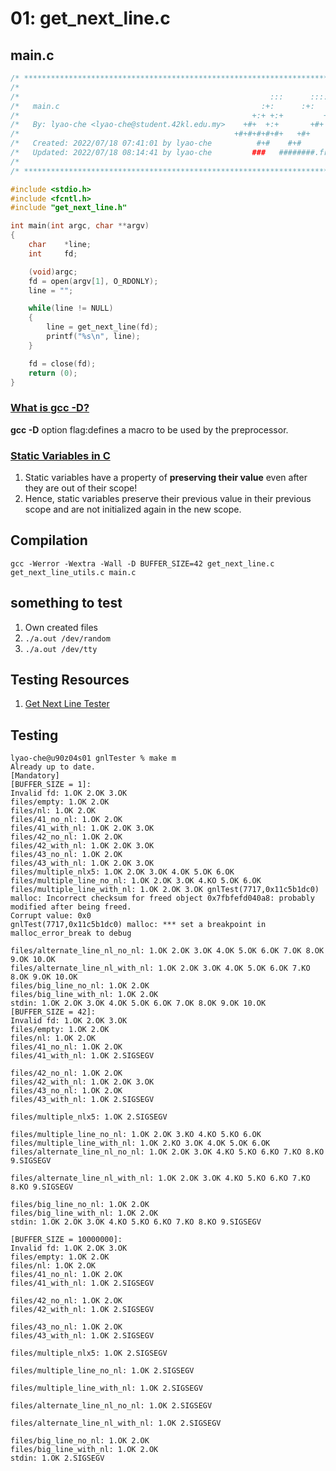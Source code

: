 # 01: get_next_line.c

## main.c

```c
/* ************************************************************************** */
/*                                                                            */
/*                                                        :::      ::::::::   */
/*   main.c                                             :+:      :+:    :+:   */
/*                                                    +:+ +:+         +:+     */
/*   By: lyao-che <lyao-che@student.42kl.edu.my>    +#+  +:+       +#+        */
/*                                                +#+#+#+#+#+   +#+           */
/*   Created: 2022/07/18 07:41:01 by lyao-che          #+#    #+#             */
/*   Updated: 2022/07/18 08:14:41 by lyao-che         ###   ########.fr       */
/*                                                                            */
/* ************************************************************************** */

#include <stdio.h>
#include <fcntl.h>
#include "get_next_line.h"

int main(int argc, char **argv)
{
	char	*line;
	int		fd;

	(void)argc;
	fd = open(argv[1], O_RDONLY);
	line = "";

	while(line != NULL)
	{
		line = get_next_line(fd);
		printf("%s\n", line);
	}

	fd = close(fd);
	return (0);
}
```

### [What is gcc -D?](https://www.rapidtables.com/code/linux/gcc/gcc-d.html)

**gcc -D** option flag:defines a macro to be used by the preprocessor. 


###  [Static Variables in C](https://www.geeksforgeeks.org/static-variables-in-c/)

1. Static variables have a property of **preserving their value** even after they are out of their scope!
2. Hence, static variables preserve their previous value in their previous scope and are not initialized again in the new scope.  


## Compilation

```
gcc -Werror -Wextra -Wall -D BUFFER_SIZE=42 get_next_line.c get_next_line_utils.c main.c
```

## something to test

1. Own created files
2. ```./a.out /dev/random```
3. ```./a.out /dev/tty```


## Testing Resources
1. [Get Next Line Tester](https://github.com/Tripouille/gnlTester)

## Testing 

```
lyao-che@u90z04s01 gnlTester % make m
Already up to date.
[Mandatory]
[BUFFER_SIZE = 1]:
Invalid fd: 1.OK 2.OK 3.OK
files/empty: 1.OK 2.OK
files/nl: 1.OK 2.OK
files/41_no_nl: 1.OK 2.OK
files/41_with_nl: 1.OK 2.OK 3.OK
files/42_no_nl: 1.OK 2.OK
files/42_with_nl: 1.OK 2.OK 3.OK
files/43_no_nl: 1.OK 2.OK
files/43_with_nl: 1.OK 2.OK 3.OK
files/multiple_nlx5: 1.OK 2.OK 3.OK 4.OK 5.OK 6.OK
files/multiple_line_no_nl: 1.OK 2.OK 3.OK 4.KO 5.OK 6.OK
files/multiple_line_with_nl: 1.OK 2.OK 3.OK gnlTest(7717,0x11c5b1dc0) malloc: Incorrect checksum for freed object 0x7fbfefd040a8: probably modified after being freed.
Corrupt value: 0x0
gnlTest(7717,0x11c5b1dc0) malloc: *** set a breakpoint in malloc_error_break to debug

files/alternate_line_nl_no_nl: 1.OK 2.OK 3.OK 4.OK 5.OK 6.OK 7.OK 8.OK 9.OK 10.OK
files/alternate_line_nl_with_nl: 1.OK 2.OK 3.OK 4.OK 5.OK 6.OK 7.KO 8.OK 9.OK 10.OK
files/big_line_no_nl: 1.OK 2.OK
files/big_line_with_nl: 1.OK 2.OK
stdin: 1.OK 2.OK 3.OK 4.OK 5.OK 6.OK 7.OK 8.OK 9.OK 10.OK
[BUFFER_SIZE = 42]:
Invalid fd: 1.OK 2.OK 3.OK
files/empty: 1.OK 2.OK
files/nl: 1.OK 2.OK
files/41_no_nl: 1.OK 2.OK
files/41_with_nl: 1.OK 2.SIGSEGV

files/42_no_nl: 1.OK 2.OK
files/42_with_nl: 1.OK 2.OK 3.OK
files/43_no_nl: 1.OK 2.OK
files/43_with_nl: 1.OK 2.SIGSEGV

files/multiple_nlx5: 1.OK 2.SIGSEGV

files/multiple_line_no_nl: 1.OK 2.OK 3.KO 4.KO 5.KO 6.OK
files/multiple_line_with_nl: 1.OK 2.KO 3.OK 4.OK 5.OK 6.OK
files/alternate_line_nl_no_nl: 1.OK 2.OK 3.OK 4.KO 5.KO 6.KO 7.KO 8.KO 9.SIGSEGV

files/alternate_line_nl_with_nl: 1.OK 2.OK 3.OK 4.KO 5.KO 6.KO 7.KO 8.KO 9.SIGSEGV

files/big_line_no_nl: 1.OK 2.OK
files/big_line_with_nl: 1.OK 2.OK
stdin: 1.OK 2.OK 3.OK 4.KO 5.KO 6.KO 7.KO 8.KO 9.SIGSEGV

[BUFFER_SIZE = 10000000]:
Invalid fd: 1.OK 2.OK 3.OK
files/empty: 1.OK 2.OK
files/nl: 1.OK 2.OK
files/41_no_nl: 1.OK 2.OK
files/41_with_nl: 1.OK 2.SIGSEGV

files/42_no_nl: 1.OK 2.OK
files/42_with_nl: 1.OK 2.SIGSEGV

files/43_no_nl: 1.OK 2.OK
files/43_with_nl: 1.OK 2.SIGSEGV

files/multiple_nlx5: 1.OK 2.SIGSEGV

files/multiple_line_no_nl: 1.OK 2.SIGSEGV

files/multiple_line_with_nl: 1.OK 2.SIGSEGV

files/alternate_line_nl_no_nl: 1.OK 2.SIGSEGV

files/alternate_line_nl_with_nl: 1.OK 2.SIGSEGV

files/big_line_no_nl: 1.OK 2.OK
files/big_line_with_nl: 1.OK 2.OK
stdin: 1.OK 2.SIGSEGV
```
